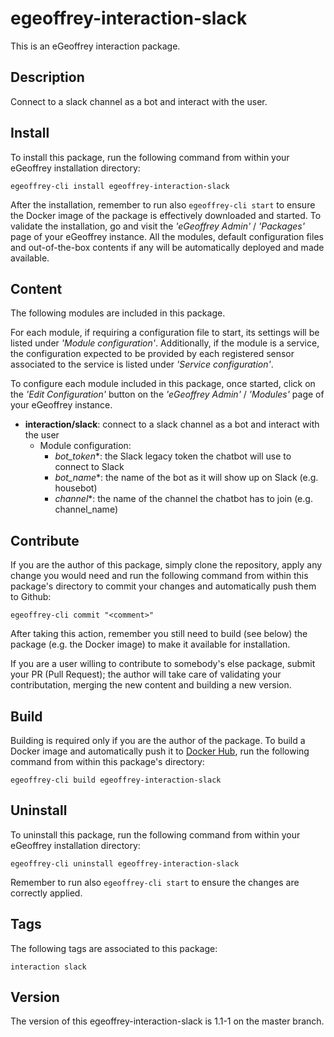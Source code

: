 # egeoffrey-interaction-slack

This is an eGeoffrey interaction package.

## Description

Connect to a slack channel as a bot and interact with the user.

## Install

To install this package, run the following command from within your eGeoffrey installation directory:
```
egeoffrey-cli install egeoffrey-interaction-slack
```
After the installation, remember to run also `egeoffrey-cli start` to ensure the Docker image of the package is effectively downloaded and started.
To validate the installation, go and visit the *'eGeoffrey Admin'* / *'Packages'* page of your eGeoffrey instance. All the modules, default configuration files and out-of-the-box contents if any will be automatically deployed and made available.
## Content

The following modules are included in this package.

For each module, if requiring a configuration file to start, its settings will be listed under *'Module configuration'*. Additionally, if the module is a service, the configuration expected to be provided by each registered sensor associated to the service is listed under *'Service configuration'*.

To configure each module included in this package, once started, click on the *'Edit Configuration'* button on the *'eGeoffrey Admin'* / *'Modules'* page of your eGeoffrey instance.
- **interaction/slack**: connect to a slack channel as a bot and interact with the user
  - Module configuration:
    - *bot_token**: the Slack legacy token the chatbot will use to connect to Slack
    - *bot_name**: the name of the bot as it will show up on Slack (e.g. housebot)
    - *channel**: the name of the channel the chatbot has to join (e.g. channel_name)

## Contribute

If you are the author of this package, simply clone the repository, apply any change you would need and run the following command from within this package's directory to commit your changes and automatically push them to Github:
```
egeoffrey-cli commit "<comment>"
```
After taking this action, remember you still need to build (see below) the package (e.g. the Docker image) to make it available for installation.

If you are a user willing to contribute to somebody's else package, submit your PR (Pull Request); the author will take care of validating your contributation, merging the new content and building a new version.

## Build

Building is required only if you are the author of the package. To build a Docker image and automatically push it to [Docker Hub](https://hub.docker.com/r/egeoffrey/egeoffrey-interaction-slack), run the following command from within this package's directory:
```
egeoffrey-cli build egeoffrey-interaction-slack
```

## Uninstall

To uninstall this package, run the following command from within your eGeoffrey installation directory:
```
egeoffrey-cli uninstall egeoffrey-interaction-slack
```
Remember to run also `egeoffrey-cli start` to ensure the changes are correctly applied.
## Tags

The following tags are associated to this package:
```
interaction slack
```

## Version

The version of this egeoffrey-interaction-slack is 1.1-1 on the master branch.
